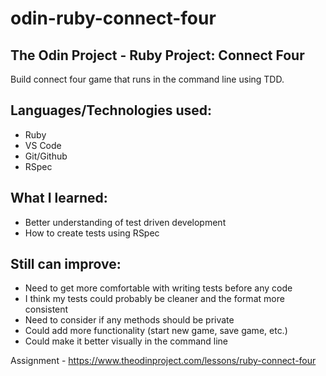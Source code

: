 # odin-ruby-connect-four
## The Odin Project - Ruby Project: Connect Four

Build connect four game that runs in the command line using TDD.

## Languages/Technologies used:
 - Ruby
 - VS Code
 - Git/Github
 - RSpec

## What I learned:
 - Better understanding of test driven development
 - How to create tests using RSpec
 
## Still can improve:
 - Need to get more comfortable with writing tests before any code
 - I think my tests could probably be cleaner and the format more consistent
 - Need to consider if any methods should be private
 - Could add more functionality (start new game, save game, etc.)
 - Could make it better visually in the command line

Assignment - https://www.theodinproject.com/lessons/ruby-connect-four